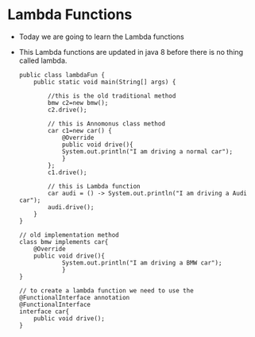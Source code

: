 # Lambda Functions

* Today we are going to learn the Lambda functions
* This Lambda functions are updated in java 8 before there is no thing called lambda.

      public class lambdaFun {
          public static void main(String[] args) {
      
              //this is the old traditional method
              bmw c2=new bmw();
              c2.drive();
      
              // this is Annomonus class method
              car c1=new car() {            
                  @Override
                  public void drive(){
                  System.out.println("I am driving a normal car");
                  }
              };
              c1.drive();
      
              // this is Lambda function
              car audi = () -> System.out.println("I am driving a Audi car");
              audi.drive();
          }
      }
      
      // old implementation method
      class bmw implements car{
          @Override
          public void drive(){
                  System.out.println("I am driving a BMW car");
                  }
      }
      
      // to create a lambda function we need to use the @FunctionalInterface annotation
      @FunctionalInterface
      interface car{
          public void drive();
      }
